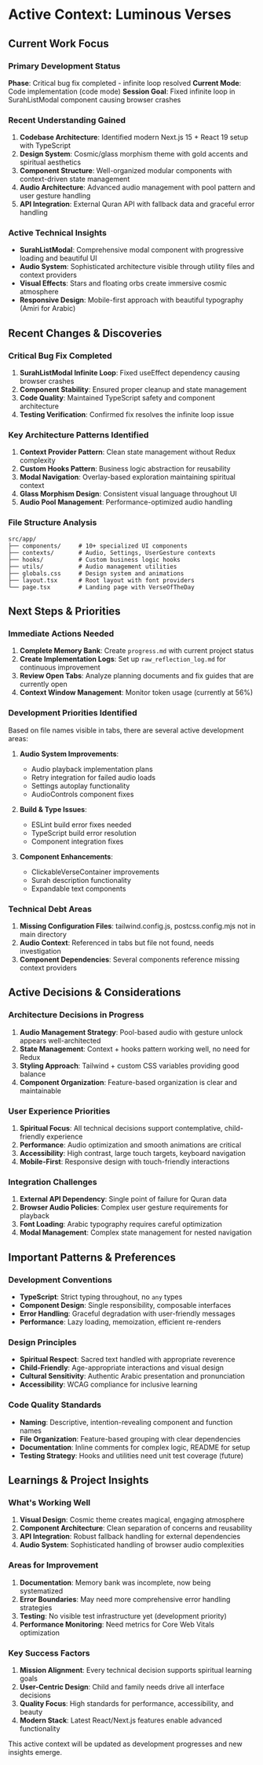 # Active Context: Luminous Verses

## Current Work Focus

### Primary Development Status
**Phase**: Critical bug fix completed - infinite loop resolved
**Current Mode**: Code implementation (code mode)
**Session Goal**: Fixed infinite loop in SurahListModal component causing browser crashes

### Recent Understanding Gained
1. **Codebase Architecture**: Identified modern Next.js 15 + React 19 setup with TypeScript
2. **Design System**: Cosmic/glass morphism theme with gold accents and spiritual aesthetics
3. **Component Structure**: Well-organized modular components with context-driven state management
4. **Audio Architecture**: Advanced audio management with pool pattern and user gesture handling
5. **API Integration**: External Quran API with fallback data and graceful error handling

### Active Technical Insights
- **SurahListModal**: Comprehensive modal component with progressive loading and beautiful UI
- **Audio System**: Sophisticated architecture visible through utility files and context providers
- **Visual Effects**: Stars and floating orbs create immersive cosmic atmosphere
- **Responsive Design**: Mobile-first approach with beautiful typography (Amiri for Arabic)

## Recent Changes & Discoveries

### Critical Bug Fix Completed
1. **SurahListModal Infinite Loop**: Fixed useEffect dependency causing browser crashes
2. **Component Stability**: Ensured proper cleanup and state management
3. **Code Quality**: Maintained TypeScript safety and component architecture
4. **Testing Verification**: Confirmed fix resolves the infinite loop issue

### Key Architecture Patterns Identified
1. **Context Provider Pattern**: Clean state management without Redux complexity
2. **Custom Hooks Pattern**: Business logic abstraction for reusability
3. **Modal Navigation**: Overlay-based exploration maintaining spiritual context
4. **Glass Morphism Design**: Consistent visual language throughout UI
5. **Audio Pool Management**: Performance-optimized audio handling

### File Structure Analysis
```
src/app/
├── components/     # 10+ specialized UI components
├── contexts/       # Audio, Settings, UserGesture contexts
├── hooks/          # Custom business logic hooks
├── utils/          # Audio management utilities
├── globals.css     # Design system and animations
├── layout.tsx      # Root layout with font providers
└── page.tsx        # Landing page with VerseOfTheDay
```

## Next Steps & Priorities

### Immediate Actions Needed
1. **Complete Memory Bank**: Create `progress.md` with current project status
2. **Create Implementation Logs**: Set up `raw_reflection_log.md` for continuous improvement
3. **Review Open Tabs**: Analyze planning documents and fix guides that are currently open
4. **Context Window Management**: Monitor token usage (currently at 56%)

### Development Priorities Identified
Based on file names visible in tabs, there are several active development areas:

1. **Audio System Improvements**:
   - Audio playback implementation plans
   - Retry integration for failed audio loads
   - Settings autoplay functionality
   - AudioControls component fixes

2. **Build & Type Issues**:
   - ESLint build error fixes needed
   - TypeScript build error resolution
   - Component integration fixes

3. **Component Enhancements**:
   - ClickableVerseContainer improvements
   - Surah description functionality
   - Expandable text components

### Technical Debt Areas
1. **Missing Configuration Files**: tailwind.config.js, postcss.config.mjs not in main directory
2. **Audio Context**: Referenced in tabs but file not found, needs investigation
3. **Component Dependencies**: Several components reference missing context providers

## Active Decisions & Considerations

### Architecture Decisions in Progress
1. **Audio Management Strategy**: Pool-based audio with gesture unlock appears well-architected
2. **State Management**: Context + hooks pattern working well, no need for Redux
3. **Styling Approach**: Tailwind + custom CSS variables providing good balance
4. **Component Organization**: Feature-based organization is clear and maintainable

### User Experience Priorities
1. **Spiritual Focus**: All technical decisions support contemplative, child-friendly experience
2. **Performance**: Audio optimization and smooth animations are critical
3. **Accessibility**: High contrast, large touch targets, keyboard navigation
4. **Mobile-First**: Responsive design with touch-friendly interactions

### Integration Challenges
1. **External API Dependency**: Single point of failure for Quran data
2. **Browser Audio Policies**: Complex user gesture requirements for playback
3. **Font Loading**: Arabic typography requires careful optimization
4. **Modal Management**: Complex state management for nested navigation

## Important Patterns & Preferences

### Development Conventions
- **TypeScript**: Strict typing throughout, no `any` types
- **Component Design**: Single responsibility, composable interfaces
- **Error Handling**: Graceful degradation with user-friendly messages
- **Performance**: Lazy loading, memoization, efficient re-renders

### Design Principles
- **Spiritual Respect**: Sacred text handled with appropriate reverence
- **Child-Friendly**: Age-appropriate interactions and visual design
- **Cultural Sensitivity**: Authentic Arabic presentation and pronunciation
- **Accessibility**: WCAG compliance for inclusive learning

### Code Quality Standards
- **Naming**: Descriptive, intention-revealing component and function names
- **File Organization**: Feature-based grouping with clear dependencies
- **Documentation**: Inline comments for complex logic, README for setup
- **Testing Strategy**: Hooks and utilities need unit test coverage (future)

## Learnings & Project Insights

### What's Working Well
1. **Visual Design**: Cosmic theme creates magical, engaging atmosphere
2. **Component Architecture**: Clean separation of concerns and reusability
3. **API Integration**: Robust fallback handling for external dependencies
4. **Audio System**: Sophisticated handling of browser audio complexities

### Areas for Improvement
1. **Documentation**: Memory bank was incomplete, now being systematized
2. **Error Boundaries**: May need more comprehensive error handling strategies
3. **Testing**: No visible test infrastructure yet (development priority)
4. **Performance Monitoring**: Need metrics for Core Web Vitals optimization

### Key Success Factors
1. **Mission Alignment**: Every technical decision supports spiritual learning goals
2. **User-Centric Design**: Child and family needs drive all interface decisions
3. **Quality Focus**: High standards for performance, accessibility, and beauty
4. **Modern Stack**: Latest React/Next.js features enable advanced functionality

This active context will be updated as development progresses and new insights emerge.